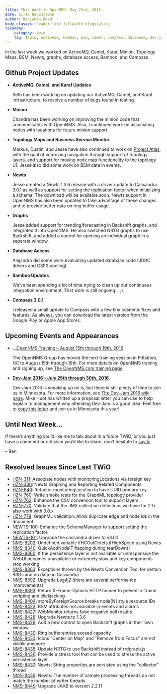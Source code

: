 ```yaml
---
title: This Week in OpenNMS: May 23rd, 2016
date: 11:45 05/23/2016
author: Benjamin Reed
body_classes: header-lite fullwidth blogstyling
taxonomy:
    category: twio
    tag: [twio, activemq, bamboo, bsm, camel, compass, database, dev-jam, graphing, karaf, minion, newts, opennms compass, topology maps, training]
---
```


In the last week we worked on ActiveMQ, Camel, Karaf, Minion, Topology Maps, BSM, Newts, graphs, database access, Bamboo, and Compass.

Github Project Updates
----------------------

* __ActiveMQ, Camel, and Karaf Updates__

  Seth has been working on updating our ActiveMQ, Camel, and Karaf infrastructure, to resolve a number of bugs found in testing.


* __Minion__

  Chandra has been working on improving the minion code that communicates with OpenNMS.  Also, I continued work on associating nodes with locations for future minion support.


* __Topology Maps and Business Service Monitor__

  Markus, Dustin, and Jesse have also continued to work on [Project Atlas](https://www.opennms.org/wiki/DevProjects/Atlas), with the goal of improving navigation through support of topology layers, and support for moving node map functionality to the topology UI.  Jesse also did some work on BSM data in events.


* __Newts__

  Jesse created a Newts 1.3.6 release with a driver update to Cassandra 3.0.1 as well as support for setting the replication factor when initializing a schema.  The download will be available soon.  Newts support in OpenNMS has also been updated to take advantage of these changes and to provide better data on ring buffer usage.


* __Graphs__

  Jesse added support for trending/forecasting in Backshift graphs, and integrated it into OpenNMS.  He also switched NRTG graphs to use Backshift, and added a control for opening an individual graph in a separate window.


* __Database Access__

  Alejandro did some work evaluating updated database code (JDBC drivers and C3P0 pooling).


* __Bamboo Updates__

  We&#8217;ve been spending a lot of time trying to clean up our continuous integration environment.  That work is still ongoing&#8230; ;)


* __Compass 3.0.1__

  I released a small update to Compass with a few tiny cosmetic fixes and features.  As always, you can download the latest version from the Google Play or Apple App Stores.

Upcoming Events and Appearances
-------------------------------

* __[OpenNMS Training – August 15th through 19th, 2016](http://www.opennms.com/training)

  The OpenNMS Group has moved the next training session in Pittsboro, NC to August 15th through 19th.  For more details on OpenNMS training and signing up, see [The OpenNMS.com training page](http://www.opennms.com/training/).

* __[Dev-Jam 2016 – July 25th through 30th, 2016](https://www.opennms.org/wiki/Dev-Jam_2016)__

  Dev-Jam 2016 is sneaking up on is, but there is still plenty of time to join us in Minnesota.  For more information, see [The Dev-Jam 2016 wiki page](https://www.opennms.org/wiki/Dev-Jam_2016).
  Mike Huot has written up a proposal letter you can use to help explain to management why attending Dev-Jam is a good idea.  Feel free to [copy this letter](https://docs.google.com/document/d/1VerZYe5LwMT_1j5ISAsNU9-ZGcwY_zdA_4DODNlBpYg/edit?usp=sharing) and join us in Minnesota this year!

Until Next Week…
----------------

If there’s anything you’d like me to talk about in a future TWiO, or you just have a comment or criticism you’d like to share, don’t hesitate to [say hi](mailto:twio@opennms.org).

– Ben

Resolved Issues Since Last TWiO
-------------------------------

* [HZN-311](http://issues.opennms.org/browse/HZN-311): Associate nodes with monitoringLocations via foreign key
* [HZN-336](http://issues.opennms.org/browse/HZN-336): Newts Graphing and Reporting Related Components
* [HZN-640](http://issues.opennms.org/browse/HZN-640): Refactor monitoringLocation to have UUID primary key
* [HZN-760](http://issues.opennms.org/browse/HZN-760): Write smoke tests for the GraphML topology provider
* [HZN-762](http://issues.opennms.org/browse/HZN-762): Enhance the CSV conversion tool to support layers
* [HZN-770](http://issues.opennms.org/browse/HZN-770): Validate that the JMX collection definitions we have for 2.1x also work with 3.0.x
* [HZN-778](http://issues.opennms.org/browse/HZN-778): GraphML validation: Allow duplicate edge and node ids in the document
* [NEWTS-100](http://issues.opennms.org/browse/NEWTS-100): Enhance the SchemaManager to support setting the replication factor.
* [NEWTS-101](http://issues.opennms.org/browse/NEWTS-101): Upgrade the cassandra driver to v3.0.1
* [NMS-8202](http://issues.opennms.org/browse/NMS-8202): Undefined variable ifHCOutOctets.ifHighSpeed using Newts
* [NMS-8340](http://issues.opennms.org/browse/NMS-8340): QuickAddNodeIT flapping during tearDown()
* [NMS-8360](http://issues.opennms.org/browse/NMS-8360): If the persistence layer is not available or unresponsive the WebUI becomes unavailable or extremely slow and key components stop working
* [NMS-8363](http://issues.opennms.org/browse/NMS-8363): Exceptions thrown by the Newts Conversion Tool for certain RRDs and no data on Cassandra
* [NMS-8392](http://issues.opennms.org/browse/NMS-8392): Upgrade Log4j2 (there are several performance improvements)
* [NMS-8393](http://issues.opennms.org/browse/NMS-8393): Return X-Frame-Options HTTP header to prevent x-frame scripting and clickjacking
* [NMS-8404](http://issues.opennms.org/browse/NMS-8404): storeByForeignSource breaks node[N] style resource IDs
* [NMS-8423](http://issues.opennms.org/browse/NMS-8423): BSM attributes not available in events and alarms
* [NMS-8427](http://issues.opennms.org/browse/NMS-8427): WebMonitor returns false negative poll results
* [NMS-8428](http://issues.opennms.org/browse/NMS-8428): Upgrade Newts to 1.3.6
* [NMS-8429](http://issues.opennms.org/browse/NMS-8429): Add a new control to open Backshift graphs in their own window
* [NMS-8430](http://issues.opennms.org/browse/NMS-8430): Ring buffer entries exceed capacity
* [NMS-8433](http://issues.opennms.org/browse/NMS-8433): Icons "Center on Map" and "Remove from Focus" are not visible anymore
* [NMS-8435](http://issues.opennms.org/browse/NMS-8435): Update NRTG to use Backshift instead of rrdgraph.js
* [NMS-8436](http://issues.opennms.org/browse/NMS-8436): Provide a stress tool that can be used to stress the active persistence layer
* [NMS-8437](http://issues.opennms.org/browse/NMS-8437): Newts: String properties are persisted using the "collector" thread
* [NMS-8439](http://issues.opennms.org/browse/NMS-8439): Newts: The number of sample processing threads do not match the number of writer threads
* [NMS-8449](http://issues.opennms.org/browse/NMS-8449): Upgrade JAXB to version 2.2.11
